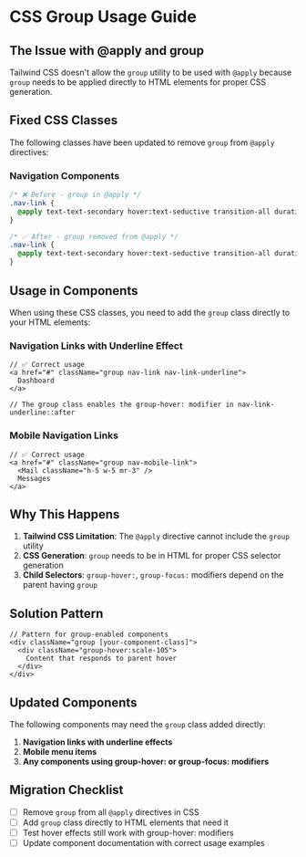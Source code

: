 # CSS Group Usage Guide

## The Issue with @apply and group

Tailwind CSS doesn't allow the `group` utility to be used with `@apply` because `group` needs to be applied directly to HTML elements for proper CSS generation.

## Fixed CSS Classes

The following classes have been updated to remove `group` from `@apply` directives:

### Navigation Components

```css
/* ❌ Before - group in @apply */
.nav-link {
  @apply text-text-secondary hover:text-seductive transition-all duration-300 font-medium relative group px-3 py-2 rounded-md hover:bg-seductive/10;
}

/* ✅ After - group removed from @apply */
.nav-link {
  @apply text-text-secondary hover:text-seductive transition-all duration-300 font-medium relative px-3 py-2 rounded-md hover:bg-seductive/10;
}
```

## Usage in Components

When using these CSS classes, you need to add the `group` class directly to your HTML elements:

### Navigation Links with Underline Effect

```tsx
// ✅ Correct usage
<a href="#" className="group nav-link nav-link-underline">
  Dashboard
</a>

// The group class enables the group-hover: modifier in nav-link-underline::after
```

### Mobile Navigation Links

```tsx
// ✅ Correct usage  
<a href="#" className="group nav-mobile-link">
  <Mail className="h-5 w-5 mr-3" />
  Messages
</a>
```

## Why This Happens

1. **Tailwind CSS Limitation**: The `@apply` directive cannot include the `group` utility
2. **CSS Generation**: `group` needs to be in HTML for proper CSS selector generation
3. **Child Selectors**: `group-hover:`, `group-focus:` modifiers depend on the parent having `group`

## Solution Pattern

```tsx
// Pattern for group-enabled components
<div className="group [your-component-class]">
  <div className="group-hover:scale-105">
    Content that responds to parent hover
  </div>
</div>
```

## Updated Components

The following components may need the `group` class added directly:

1. **Navigation links with underline effects**
2. **Mobile menu items**
3. **Any components using group-hover: or group-focus: modifiers**

## Migration Checklist

- [ ] Remove `group` from all `@apply` directives in CSS
- [ ] Add `group` class directly to HTML elements that need it
- [ ] Test hover effects still work with group-hover: modifiers
- [ ] Update component documentation with correct usage examples
